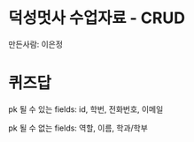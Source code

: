 # 덕성멋사 수업자료 - CRUD

만든사람: 이은정

# 퀴즈답
pk 될 수 있는 fields: id, 학번, 전화번호, 이메일

pk 될 수 없는 fields: 역할, 이름, 학과/학부
